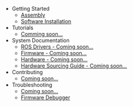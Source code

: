 * Getting Started
    - [Assembly](assembly.md "Assembly | Little Red Rover")
    - [Software Installation](software_installation.md "Quickstart | Little Red Rover")
* Tutorials
    - [Comming soon...](tutorials.md)
* System Documentation
    - [ROS Drivers - Coming soon...](ros_drivers.md)
    - [Firmware - Coming soon...](firmware.md)
    - [Hardware - Coming soon...](hardware.md)
    - [Hardware Sourcing Guide - Coming soon...](hardware_sourcing.md)
* Contributing
    - [Coming soon...](contributing.md)
* Troubleshooting
    - [Coming soon...](troubleshooting.md)
    - [Firmware Debugger](firmware_debug.md)
